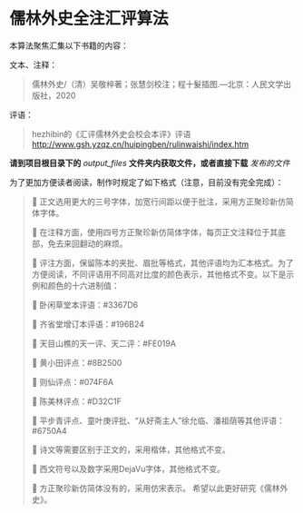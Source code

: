 # 儒林外史全注汇评算法

本算法聚焦汇集以下书籍的内容：

文本、注释：
> 儒林外史/（清）吴敬梓著；张慧剑校注；程十髮插图.—北京：人民文学出版社，2020

评语：
> hezhibin的《汇评儒林外史会校会本评》评语
> http://www.gsh.yzqz.cn/huipingben/rulinwaishi/index.htm

**请到项目根目录下的** *output_files* **文件夹内获取文件，或者直接下载** *发布的文件*


为了更加方便读者阅读，制作时规定了如下格式（注意，目前没有完全完成）：
> 
>	正文选用更大的三号字体，加宽行间距以便于批注，采用方正聚珍新仿简体字体。
> 
>	在注释方面，使用四号方正聚珍新仿简体字体，每页正文注释位于其底部，免去来回翻动的麻烦。
> 
>	评注方面，保留陈本的夹批、眉批等格式，其他评语均为汇本格式。为了方便阅读，不同评语用不同高对比度的颜色表示，其他格式不变。以下是示例和颜色的十六进制值：
> 
>	卧闲草堂本评语：#3367D6
> 
>	齐省堂增订本评语：#196B24
> 
>	天目山樵的天一评、天二评：#FE019A
> 
>	黄小田评点：#8B2500
> 
>	则仙评点：#074F6A
> 
>	陈美林评点：#D32C1F
> 
>	平步青评点、童叶庚评批、“从好斋主人”徐允临、潘祖荫等其他评语：#6750A4
> 
>	诗文等需要区别于正文的，采用楷体，其他格式不变。
> 
>	西文符号以及数字采用DejaVu字体，其他格式不变。
> 
>	方正聚珍新仿简体没有的，采用仿宋表示。
希望以此更好研究《儒林外史》。
